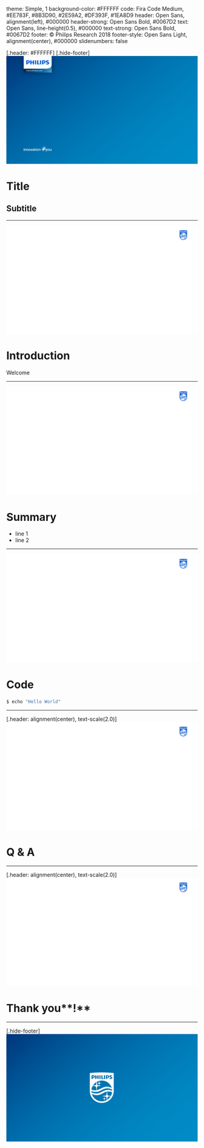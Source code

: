 theme: Simple, 1
background-color: #FFFFFF
code: Fira Code Medium, #EE783F, #8B3D90, #2E59A2, #DF393F, #1EA8D9
header: Open Sans, alignment(left), #000000
header-strong: Open Sans Bold, #0067D2
text: Open Sans, line-height(0.5), #000000
text-strong: Open Sans Bold, #0067D2
footer: © Philips Research 2018
footer-style: Open Sans Light, alignment(center), #000000
slidenumbers: false

[.header: #FFFFFF]
[.hide-footer]
![original](assets/first.jpg)
# Title
## Subtitle

---

![original](assets/background.jpg)
# Introduction

Welcome

---

![original](assets/background.jpg)
# Summary

* line 1
* line 2

---

![original](assets/background.jpg)
# Code

```bash
$ echo "Hello World"
```

---

[.header: alignment(center), text-scale(2.0)]
![original](assets/background.jpg)
# Q & A

---

[.header: alignment(center), text-scale(2.0)]
![original](assets/background.jpg)
# Thank you**!**

---

[.hide-footer]
![original](assets/last.jpg)
